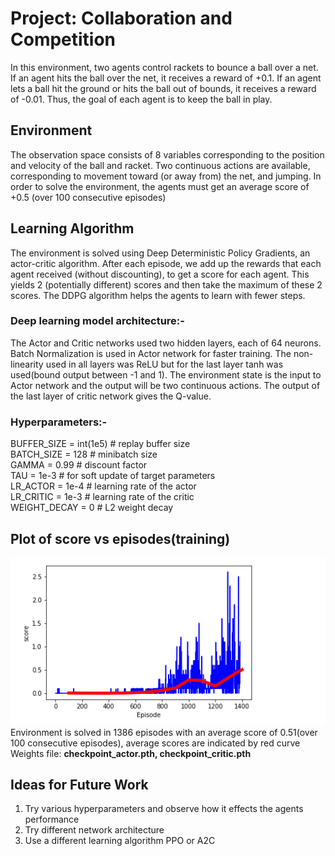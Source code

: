 # Project: Collaboration and Competition

In this environment, two agents control rackets to bounce a ball over a net. If an agent hits the ball over the net, 
it receives a reward of +0.1. If an agent lets a ball hit the ground or hits the ball out of bounds, 
it receives a reward of -0.01. Thus, the goal of each agent is to keep the ball in play.

## Environment 

The observation space consists of 8 variables corresponding to the position and velocity of the ball and racket. 
Two continuous actions are available, corresponding to movement toward (or away from) the net, and jumping. 
In order to solve the environment, the agents must get an average score of +0.5 (over 100 consecutive episodes)

## Learning Algorithm

The environment is solved using Deep Deterministic Policy Gradients, an actor-critic algorithm. After each episode, 
we add up the rewards that each agent received (without discounting), to get a score for each agent. 
This yields 2 (potentially different) scores and then take the maximum of these 2 scores.
The DDPG algorithm helps the agents to learn with fewer steps. 

### Deep learning model architecture:-<br>

The Actor and Critic networks used two hidden layers, each of 64 neurons. 
Batch Normalization is used in Actor network for faster training. 
The non-linearity used in all layers was ReLU but for the last layer tanh was used(bound output between -1 and 1). 
The environment state is the input to Actor network and the output will be two continuous actions.
The output of the last layer of critic network gives the Q-value.

### Hyperparameters:-
BUFFER_SIZE = int(1e5)  # replay buffer size   <br>
BATCH_SIZE = 128        # minibatch size       <br> 
GAMMA = 0.99            # discount factor      <br>
TAU = 1e-3              # for soft update of target parameters <br>
LR_ACTOR = 1e-4         # learning rate of the actor           <br>
LR_CRITIC = 1e-3        # learning rate of the critic          <br>
WEIGHT_DECAY = 0        # L2 weight decay                      <br>

 
## Plot of score vs episodes(training)
![](/images/tennis_score.png)
<br>
Environment is solved in 1386 episodes with an average score of 0.51(over 100 consecutive episodes), average scores are indicated by red curve<br>
Weights file: **checkpoint_actor.pth, checkpoint_critic.pth**

## Ideas for Future Work

1) Try various hyperparameters and observe how it effects the agents performance
2) Try different network architecture
3) Use a different learning algorithm PPO or A2C


